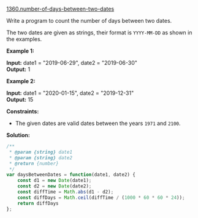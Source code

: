 [1360.number-of-days-between-two-dates](https://leetcode.com/problems/number-of-days-between-two-dates/)  

Write a program to count the number of days between two dates.

The two dates are given as strings, their format is `YYYY-MM-DD` as shown in the examples.

**Example 1:**

**Input:** date1 = "2019-06-29", date2 = "2019-06-30"  
**Output:** 1  

**Example 2:**

**Input:** date1 = "2020-01-15", date2 = "2019-12-31"  
**Output:** 15  

**Constraints:**

*   The given dates are valid dates between the years `1971` and `2100`.  



**Solution:**  

```javascript
/**
 * @param {string} date1
 * @param {string} date2
 * @return {number}
 */
var daysBetweenDates = function(date1, date2) {
    const d1 = new Date(date1);
    const d2 = new Date(date2);
    const diffTime = Math.abs(d1 - d2);
    const diffDays = Math.ceil(diffTime / (1000 * 60 * 60 * 24)); 
    return diffDays
};
```
      